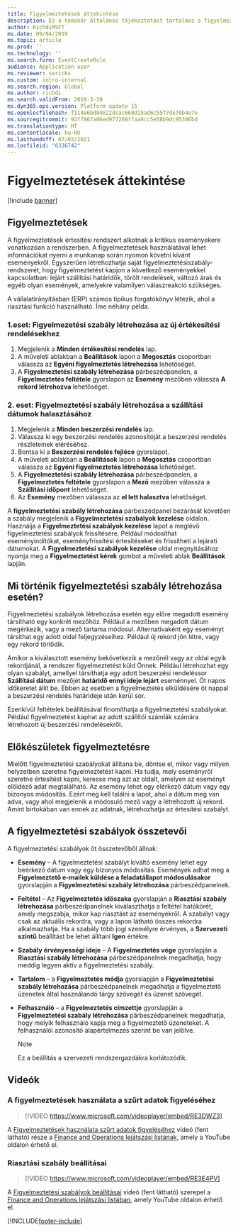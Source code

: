 ```yaml
---
title: Figyelmeztetések áttekintése
description: Ez a témakör általános tájékoztatást tartalmaz a figyelmeztetésekkel kapcsolatban. A figyelmeztetések használatával lehet információkat nyerni a munkanap során nyomon követni kívánt eseményekről.
author: RichdiMSFT
ms.date: 09/04/2019
ms.topic: article
ms.prod: ''
ms.technology: ''
ms.search.form: EventCreateRule
audience: Application user
ms.reviewer: sericks
ms.custom: intro-internal
ms.search.region: Global
ms.author: richdi
ms.search.validFrom: 2018-3-30
ms.dyn365.ops.version: Platform update 15
ms.openlocfilehash: f114e6bd04622dcac668d15ad6c55f7de70b4e7e
ms.sourcegitcommit: 92ff867a06ed977268ffaa6cc5e58b9dc95306bd
ms.translationtype: HT
ms.contentlocale: hu-HU
ms.lasthandoff: 07/03/2021
ms.locfileid: "6336742"
---
```

# <a name="alerts-overview"></a>Figyelmeztetések áttekintése

[!include [banner](../includes/banner.md)]

## <a name="about-alerts"></a>Figyelmeztetések
A figyelmeztetések értesítési rendszert alkotnak a kritikus eseményekere vonatkozóan a rendszerben. A figyelmeztetések használatával lehet információkat nyerni a munkanap során nyomon követni kívánt eseményekről. Egyszerűen létrehozhatja saját figyelmeztetésiszabály-rendszerét, hogy figyelmeztetést kapjon a következő eseményekkel kapcsolatban: lejárt szállítási határidők, törölt rendelések, változó árak és egyéb olyan események, amelyekre valamilyen válaszreakció szükséges.

A vállalatirányításban (ERP) számos tipikus forgatókönyv létezik, ahol a riasztási funkció használható. Íme néhány példa.

### <a name="scenario-1-create-an-alert-rule-for-new-sales-orders"></a>1.eset: Figyelmezetési szabály létrehozása az új értékesítési rendelésekhez

1. Megjelenik a **Minden értékesítési rendelés** lap.
2. A műveleti ablakban a **Beállítások** lapon a **Megosztás** csoportban válassza az **Egyéni figyelmeztetés létrehozása** lehetőséget.
3. A **Figyelmeztetési szabály létrehozása** párbeszédpanelen, a **Figyelmeztetés feltétele** gyorslapon az **Esemény** mezőben válassza **A rekord létrehozva** lehetőséget.

### <a name="scenario-2-create-an-alert-rule-for-postponement-of-a-delivery-date"></a>2. eset: Figyelmeztetési szabály létrehozása a szállítási dátumok halasztásához

1. Megjelenik a **Minden beszerzési rendelés** lap.
2. Válassza ki egy beszerzési rendelés azonosítóját a beszerzési rendelés részleteinek eléréséhez.
3. Bontsa ki a **Beszerzési rendelés fejléce** gyorslapot.
4. A műveleti ablakban a **Beállítások** lapon a **Megosztás** csoportban válassza az **Egyéni figyelmeztetés létrehozása** lehetőséget.
5. A **Figyelmeztetési szabály létrehozása** párbeszédpanelen, a **Figyelmeztetés feltétele** gyorslapon a **Mező** mezőben válassza a **Szállítási időpont** lehetőséget.
6. Az **Esemény** mezőben válassza az **el lett halasztva** lehetőséget.
    
A **figyelmeztetési szabály létrehozása** párbeszédpanel bezárását követően a szabály megjelenik a **Figyelmeztetési szabályok kezelése** oldalon. Használja a **Figyelmeztetési szabályok kezelése** lapot a meglévő figyelmeztetési szabályok frissítésére. Például módosíthat eseményindítókat, eseményfrissítési értesítéseket és frissítheti a lejárati dátumokat. A **Figyelmeztetési szabályok kezelése** oldal megnyitásához nyomja meg a **Figyelmeztetést kérek** gombot a műveleti ablak **Beállítások** lapján.

## <a name="what-occurs-when-an-alert-rule-is-created"></a>Mi történik figyelmeztetési szabály létrehozása esetén?

Figyelmeztetési szabályok létrehozása esetén egy előre megadott esemény társítható egy konkrét mezőhöz. Például a mezőben megadott dátum megérkezik, vagy a mező tartama módosul. Alternatívaként egy eseményt társíthat egy adott oldal feljegyzéseihez. Például új rekord jön létre, vagy egy rekord törlődik.

Amikor a kiválasztott esemény bekövetkezik a mezőnél vagy az oldal egyik rekordjánál, a rendszer figyelmeztetést küld Önnek. Például létrehozhat egy olyan szabályt, amellyel társíthatja egy adott beszerzési rendeléssor **Szállítási dátum** mezőjét **határidő ennyi ideje lejárt** eseménnyel. Öt napos időkeretet állít be. Ebben az esetben a figyelmeztetés elküldésére öt nappal a beszerzési rendelés határideje után kerül sor.

Ezenkívül feltételek beállításával finomíthatja a figyelmeztetési szabályokat. Például figyelmeztetést kaphat az adott szállítói számlák számára létrehozott új beszerzési rendelésekről.

## <a name="preparing-for-an-alert"></a>Előkészületek figyelmeztetésre

Mielőtt figyelmeztetési szabályokat állítana be, döntse el, mikor vagy milyen helyzetben szeretne figyelmeztetést kapni. Ha tudja, mely eseményről szeretne értesítést kapni, keresse meg azt az oldalt, amelyen az eseményt előidéző adat megtalálható. Az esemény lehet egy elérkező dátum vagy egy bizonyos módosítás. Ezért meg kell találni a lapot, ahol a dátum meg van adva, vagy ahol megjelenik a módosuló mező vagy a létrehozott új rekord. Amint birtokában van ennek az adatnak, létrehozhatja az értesítési szabályt.

## <a name="components-of-an-alert-rule"></a>A figyelmeztetési szabályok összetevői

A figyelmeztetési szabályok öt összetevőből állnak:

- **Esemény** – A figyelmeztetési szabályt kiváltó esemény lehet egy beérkező dátum vagy egy bizonyos módosítás. Események adhat meg a **Figyelmeztető e-mailek küldése a feladatállapot módosulásakor** gyorslapján a **Figyelmeztetési szabály létrehozása** párbeszédpanelnek.
- **Feltétel** – Az **Figyelmeztetés időszaka** gyorslapján a **Riasztási szabály létrehozása** párbeszédpanelnek kiválaszthatja a feltétel hatókörét, amely megszabja, mikor kap riasztást az eseményekről. A szabályt vagy csak az aktuális rekordra, vagy a lapon látható összes rekordra alkalmazhatja. Ha a szabály több jogi személyre érvényes, a **Szervezeti szintű** beállítást be lehet állítani **Igen** értékre.
- **Szabály érvényességi ideje** – A **Figyelmeztetés vége** gyorslapján a **Riasztási szabály létrehozása** párbeszédpanelnek megadhatja, hogy meddig legyen aktív a figyelmeztetési szabály.
- **Tartalom** – a **Figyelmeztetés módja** gyorslapján a **Figyelmeztetési szabály létrehozása** párbeszédpanelnek megadhatja a figyelmeztető üzenetek által használandó tárgy szövegét és üzenet szövegét.
- **Felhasználó** – a **Figyelmeztetés címzettje** gyorslapján a **Figyelmeztetési szabály létrehozása** párbeszédpanelnek megadhatja, hogy melyik felhasználó kapja meg a figyelmeztető üzeneteket. A felhasználói azonosító alapértelmezés szerint be van jelölve.

    > [!NOTE]
    > Ez a beállítás a szervezeti rendszergazdákra korlátozódik.

## <a name="videos"></a>Videók

### <a name="how-to-use-alerts-to-monitor-filtered-data"></a>A figyelmeztetések használata a szűrt adatok figyeléséhez

> [!VIDEO https://www.microsoft.com/videoplayer/embed/RE3DWZ3]

A [Figyelmeztetések használata szűrt adatok figyeléséhez](https://youtu.be/ZYKMcv6kl9s) videó (fent látható) része a [Finance and Operations lejátszási listának](https://www.youtube.com/playlist?list=PLcakwueIHoT_SYfIaPGoOhloFoCXiUSyW), amely a YouTube oldalon érhető el.

### <a name="alert-rule-options"></a>Riasztási szabály beállításai

> [!VIDEO https://www.microsoft.com/videoplayer/embed/RE3E4PV]

A [Figyelmeztetési szabályok beállításai](https://youtu.be/cpzimwOjicM) videó (fent látható) szerepel a [Finance and Operations lejátszási listában](https://www.youtube.com/playlist?list=PLcakwueIHoT_SYfIaPGoOhloFoCXiUSyW), amely YouTube oldalon érhető el.




[!INCLUDE[footer-include](../../../includes/footer-banner.md)]